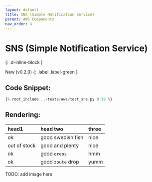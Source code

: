 ```yaml
---
layout: default
title: SNS (Simple Notification Service)
parent: AWS Components
nav_order: 4
---
```


# SNS (Simple Notification Service)
{: .d-inline-block }

New (v0.2.0)
{: .label .label-green }

## Code Snippet:

```python
{% root_include ../tests/aws/test_sns.py 9:19 %}
```

## Rendering:

<div class="code-example" markdown="1">

| head1        | head two          | three |
|:-------------|:------------------|:------|
| ok           | good swedish fish | nice  |
| out of stock | good and plenty   | nice  |
| ok           | good `oreos`      | hmm   |
| ok           | good `zoute` drop | yumm  |

TODO: add image here
</div>

